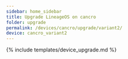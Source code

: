 ```yaml
---
sidebar: home_sidebar
title: Upgrade LineageOS on cancro
folder: upgrade
permalink: /devices/cancro/upgrade/variant2/
device: cancro_variant2
---
```

{% include templates/device_upgrade.md %}
